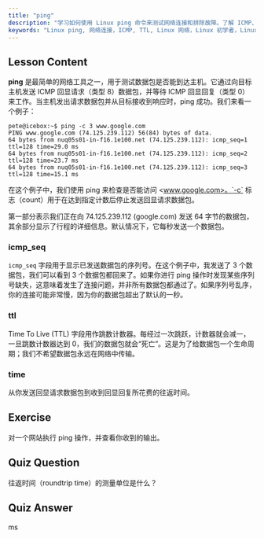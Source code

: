 ```yaml
---
title: "ping"
description: "学习如何使用 Linux ping 命令来测试网络连接和排除故障。了解 ICMP、TTL 和往返时间，以进行有效的网络诊断。"
keywords: "Linux ping, 网络连接，ICMP, TTL, Linux 网络，Linux 初学者，Linux 教程，ping 命令"
---
```


## Lesson Content

**ping** 是最简单的网络工具之一，用于测试数据包是否能到达主机。它通过向目标主机发送 ICMP 回显请求（类型 8）数据包，并等待 ICMP 回显回复（类型 0）来工作。当主机发出请求数据包并从目标接收到响应时，ping 成功。我们来看一个例子：

```plaintext
pete@icebox:~$ ping -c 3 www.google.com
PING www.google.com (74.125.239.112) 56(84) bytes of data.
64 bytes from nuq05s01-in-f16.1e100.net (74.125.239.112): icmp_seq=1 ttl=128 time=29.0 ms
64 bytes from nuq05s01-in-f16.1e100.net (74.125.239.112): icmp_seq=2 ttl=128 time=23.7 ms
64 bytes from nuq05s01-in-f16.1e100.net (74.125.239.112): icmp_seq=3 ttl=128 time=15.1 ms
```

在这个例子中，我们使用 ping 来检查是否能访问 <www.google.com>。`-c` 标志（count）用于在达到指定计数后停止发送回显请求数据包。

第一部分表示我们正在向 74.125.239.112 (google.com) 发送 64 字节的数据包，其余部分显示了行程的详细信息。默认情况下，它每秒发送一个数据包。

### icmp_seq

`icmp_seq` 字段用于显示已发送数据包的序列号。在这个例子中，我发送了 3 个数据包，我们可以看到 3 个数据包都回来了。如果你进行 ping 操作时发现某些序列号缺失，这意味着发生了连接问题，并非所有数据包都通过了。如果序列号乱序，你的连接可能非常慢，因为你的数据包超出了默认的一秒。

### ttl

Time To Live (TTL) 字段用作跳数计数器。每经过一次跳跃，计数器就会减一，一旦跳数计数器达到 0，我们的数据包就会“死亡”。这是为了给数据包一个生命周期；我们不希望数据包永远在网络中传输。

### time

从你发送回显请求数据包到收到回显回复所花费的往返时间。

## Exercise

对一个网站执行 ping 操作，并查看你收到的输出。

## Quiz Question

往返时间（roundtrip time）的测量单位是什么？

## Quiz Answer

ms
